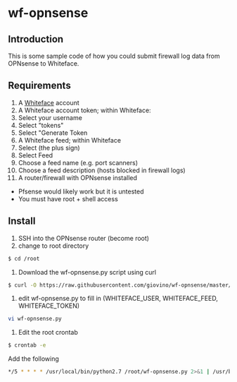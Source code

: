 # wf-opnsense

## Introduction

This is some sample code of how you could submit firewall log data from OPNsense to Whiteface.

## Requirements

1. A [Whiteface](https://whiteface.csirtgadgets.com) account
1. A Whiteface account token; within Whiteface:
  1. Select your username
  1. Select "tokens"
  1. Select "Generate Token
1. A Whiteface feed; within Whiteface
  1. Select (the plus sign)
  1. Select Feed
  1. Choose a feed name (e.g. port scanners)
  1. Choose a feed description (hosts blocked in firewall logs)
1. A router/firewall with OPNsense installed
 * Pfsense would likely work but it is untested
 * You must have root + shell access

## Install
1. SSH into the OPNsense router (become root)
1. change to root directory

 ```bash
$ cd /root
 ```
1. Download the wf-opnsense.py script using curl

 ```bash 
$ curl -O https://raw.githubusercontent.com/giovino/wf-opnsense/master/wf-opnsense.py
 ```
1. edit wf-opnsense.py to fill in (WHITEFACE_USER, WHITEFACE_FEED, WHITEFACE_TOKEN)

 ```bash
vi wf-opnsense.py
 ```
1. Edit the root crontab

 ```bash
$ crontab -e
 ```
Add the following

 ```bash
*/5 * * * * /usr/local/bin/python2.7 /root/wf-opnsense.py 2>&1 | /usr/bin/logger -t whiteface
  ```
